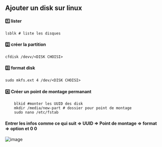 ## Ajouter un disk sur linux

#### 1️⃣ lister
    lsblk # liste les disques

#### 2️⃣ créer la partition
    cfdisk /devv/<DISK CHOISI>

#### 3️⃣ format disk
    sudo mkfs.ext 4 /dev/<DISK CHOISI>

#### 4️⃣ Créer un point de montage permanant 
        blkid #monter les UUID des disk
        mkdir /media/new-part # dossier pour point de montage
        sudo nano /etc/fstab
#### Entrer les infos comme ce qui suit => UUID => Point de montage => format => option et 0 0 

![image](https://github.com/user-attachments/assets/c06e6cb9-2077-4740-a820-ff63e389eadc)
